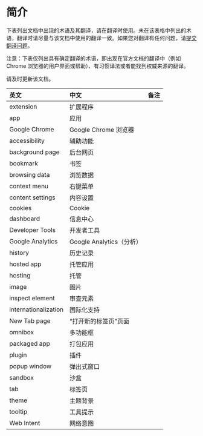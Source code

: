 # 简介 #

下表列出文档中出现的术语及其翻译，请在翻译时使用。未在该表格中列出的术语，翻译时请尽量与该文档中使用的翻译一致。如果您对翻译有任何问题，请[提交翻译问题](http://goo.gl/vN2SM)。

注意：下表仅列出具有确定翻译的术语，即出现在官方文档的翻译中（例如 Chrome 浏览器的用户界面或帮助）、有习惯译法或者能找到权威来源的翻译。

请及时更新该文档。

| 英文                 | 中文                     | 备注 |
|:-----------------------|:---------------------------|:-------|
| extension            | 扩展程序                 |      |
| app                  | 应用                     |      |
| Google Chrome        | Google Chrome 浏览器     |      |
| accessibility        | 辅助功能                 |      |
| background page      | 后台网页                 |      |
| bookmark             | 书签                     |      |
| browsing data        | 浏览数据                 |      |
| context menu         | 右键菜单                 |      |
| content settings     | 内容设置                 |      |
| cookies              | Cookie                   |      |
| dashboard            | 信息中心                 |      |
| Developer Tools      | 开发者工具               |      |
| Google Analytics     | Google Analytics（分析） |      |
| history              | 历史记录                 |      |
| hosted app           | 托管应用                 |      |
| hosting              | 托管                     |      |
| image                | 图片                     |      |
| inspect element      | 审查元素                 |      |
| internationalization | 国际化支持               |      |
| New Tab page         | “打开新的标签页”页面     |      |
| omnibox              | 多功能框                 |      |
| packaged app         | 打包应用                 |      |
| plugin               | 插件                     |      |
| popup window         | 弹出式窗口               |      |
| sandbox              | 沙盒                     |      |
| tab                  | 标签页                   |      |
| theme                | 主题背景                 |      |
| tooltip              | 工具提示                 |      |
| Web Intent           | 网络意图                 |      |
